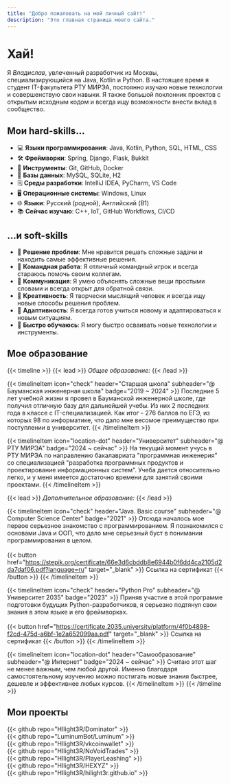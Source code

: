 ```yaml
---
title: "Добро пожаловать на мой личный сайт!"
description: "Это главная страница моего сайта."
---
```


# Хай!
Я *Владислав*, увлеченный разработчик из Москвы, специализирующийся на Java, Kotlin и Python. В настоящее время я
студент IT-факультета РТУ МИРЭА, постоянно изучаю новые технологии и совершенствую свои навыки. Я также большой
поклонник проектов с открытым исходным кодом и всегда ищу возможности внести вклад в сообщество.

## Мои hard-skills...
- :computer:                **Языки программирования**: Java, Kotlin, Python, SQL, HTML, CSS
- :hammer_and_wrench:       **Фреймворки**: Spring, Django, Flask, Bukkit
- :wrench:                  **Инструменты**: Git, GitHub, Docker
- :floppy_disk:             **Базы данных**: MySQL, SQLite, H2
- :spiral_notepad:          **Среды разработки**: IntelliJ IDEA, PyCharm, VS Code
- :desktop_computer:        **Операционные системы**: Windows, Linux
- :globe_with_meridians:    **Языки**: Русский (родной), Английский (B1)
- :books:                   **Сейчас изучаю**: C++, IoT, GitHub Workflows, CI/CD

## ...и soft-skills
- :jigsaw:          **Решение проблем**: Мне нравится решать сложные задачи и находить самые эффективные решения.
- :handshake:       **Командная работа**: Я отличный командный игрок и всегда стараюсь помочь своим коллегам.
- :speech_balloon:  **Коммуникация**: Я умею объяснять сложные вещи простыми словами и всегда открыт для обратной связи.
- :art:             **Креативность**: Я творчески мыслящий человек и всегда ищу новые способы решения проблем.
- :repeat:          **Адаптивность**: Я всегда готов учиться новому и адаптироваться к новым ситуациям.
- :rocket:          **Быстро обучаюсь**: Я могу быстро осваивать новые технологии и инструменты.

## Мое образование
{{< timeline >}}
{{< lead >}}
*Общее образование:*
{{< /lead >}}

{{< timelineItem icon="check" header="Старшая школа" subheader="@ Бауманская инженерная школа" badge="2019 ~ 2024" >}}
Последние 5 лет учебной жизни я провел в Бауманской инженерной школе, где получил отличную базу для дальнейшей учебы.
Из них 2 последних года в классе с IT-специализацией. Как итог - 276 баллов по ЕГЭ, из которых 98 по информатике, что
дало мне весомое преимущество при поступлении в университет.
{{< /timelineItem >}}

{{< timelineItem icon="location-dot" header="Университет" subheader="@ РТУ МИРЭА" badge="2024 ~ сейчас" >}}
На текущий момент учусь в РТУ МИРЭА по направлению бакалавриата "программная инженерия" со специализацией "разработка
программных продуктов и проектирование информационных систем". Учеба дается относительно легко, и у меня имеется
достаточно времени для занятий своими проектами.
{{< /timelineItem >}}

{{< lead >}}
*Дополнительное образование:*
{{< /lead >}}

{{< timelineItem icon="check" header="Java. Basic course" subheader="@ Computer Science Center" badge="2021" >}}
Отсюда началось мое первое серьезное знакомство с программированием. Я познакомился с основами Java и ООП, что дало мне
серьезный буст в понимании программирования в целом.
<br>
<br>
{{< button href="https://stepik.org/certificate/66e3d6cbddb8e6944b0f6dd4ca2105d2da7daf06.pdf?language=ru" target="_blank" >}}
Ссылка на сертификат
{{< /button >}}
{{< /timelineItem >}}

{{< timelineItem icon="check" header="Python Pro" subheader="@ Университет 2035" badge="2023" >}}
Приняв участие в этой программе подготовки будущих Python-разработчиков, я серьезно подтянул свои знания в этом языке и
его фреймворках.
<br>
<br>
{{< button href="https://certificate.2035.university/platform/4f0b4898-f2cd-475d-a6bf-1e2a652099aa.pdf" target="_blank" >}}
Ссылка на сертификат
{{< /button >}}
{{< /timelineItem >}}

{{< timelineItem icon="location-dot" header="Самообразование" subheader="@ Интернет" badge="2024 ~ сейчас" >}}
Считаю этот шаг не менее важным, чем любой другой. Именно благодаря самостоятельному изучению можно постигать новые
знания быстрее, дешевле и эффективнее любых курсов.
{{< /timelineItem >}}
{{< /timeline >}}

## Мои проекты
{{< github repo="HIlight3R/Dominator" >}}
<br>
{{< github repo="LuminumBot/Luminum" >}}
<br>
{{< github repo="HIlight3R/vkcoinwallet" >}}
<br>
{{< github repo="HIlight3R/NoVoidTrades" >}}
<br>
{{< github repo="HIlight3R/PlayerLeashing" >}}
<br>
{{< github repo="HIlight3R/HEXYZ" >}}
<br>
{{< github repo="HIlight3R/hilight3r.github.io" >}}
